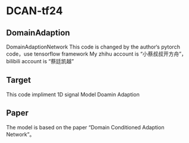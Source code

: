 # DCAN-tf24
 
## DomainAdaption
DomainAdaptionNetwork
This code is changed by the author‘s pytorch code，use tensorflow framework
My zhihu account is “小蔡叔叔开方舟”，bilibili account is “蔡廷凯越”
## Target
This code impliment 1D signal Model Doamin Adaption
## Paper
The model is based on the paper “Domain Conditioned Adaption Network”。